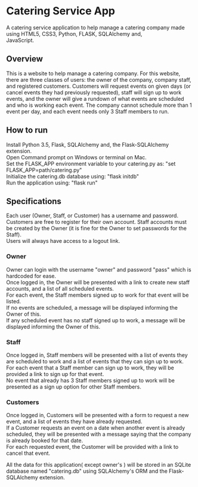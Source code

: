 # Catering Service App #
A catering service application to help manage a catering company made using HTML5, CSS3, Python, FLASK, SQLAlchemy and,  
JavaScript.

## Overview
This is a website to help manage a catering company. For this website, there are three classes of users: the owner of the company, company staff, and registered customers. Customers will request events on given days (or cancel events they had previously requested), staff will sign up to work events, and the owner will give a rundown of what events are scheduled and who is working each event. The company cannot schedule more than 1 event per day, and each event needs only 3 Staff members to run.  

## How to run

Install Python 3.5, Flask, SQLAlchemy and, the Flask-SQLAlchemy extension.  
Open Command prompt on Windows or terminal on Mac.  
Set the FLASK_APP environment variable to your catering.py as: "set FLASK_APP=path/catering.py"  
Initialize the catering.db database using: "flask initdb"  
Run the application using: "flask run"  

## Specifications

Each user (Owner, Staff, or Customer) has a username and password.  
Customers are free to register for their own account. 
Staff accounts must be created by the Owner (it is fine for the Owner to set passwords for the Staff).  
Users will always have access to a logout link.  

### Owner
Owner can login with the username "owner" and password "pass" which is hardcoded for ease.  
Once logged in, the Owner will be presented with a link to create new staff accounts, and a list of all scheduled events.  
For each event, the Staff members signed up to work for that event will be listed.  
If no events are scheduled, a message will be displayed informing the Owner of this.    
If any scheduled event has no staff signed up to work, a message will be displayed informing the Owner of this.  

### Staff
Once logged in, Staff members will be presented with a list of events they are scheduled to work and a list of events that they can sign up to work.  
For each event that a Staff member can sign up to work, they will be provided a link to sign up for that event.  
No event that already has 3 Staff members signed up to work will be presented as a sign up option for other Staff members.  

### Customers
Once logged in, Customers will be presented with a form to request a new event, and a list of events they have already requested.  
If a Customer requests an event on a date when another event is already scheduled, they will be presented with a message saying that the company is already booked for that date.  
For each requested event, the Customer will be provided with a link to cancel that event.  


All the data for this application( except owner's ) will be stored in an SQLite database named "catering.db" using SQLAlchemy's ORM and the Flask-SQLAlchemy extension.  